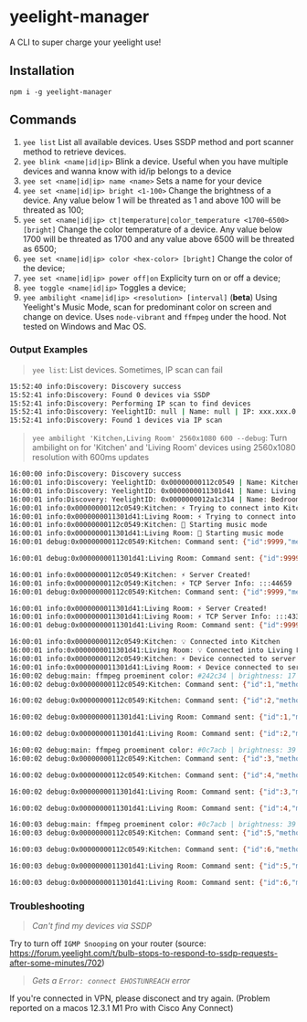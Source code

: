 # yeelight-manager

A CLI to super charge your yeelight use!

## Installation

`npm i -g yeelight-manager`

## Commands


1. `yee list` List all available devices. Uses SSDP method and port scanner method to retrieve devices.
2. `yee blink <name|id|ip>` Blink a device. Useful when you have multiple devices and wanna know with id/ip belongs to a device
3. `yee set <name|id|ip> name <name>` Sets a name for your device
4. `yee set <name|id|ip> bright <1-100>` Change the brightness of a device. Any value below 1 will be threated as 1 and above 100 will be threated as 100;
5. `yee set <name|id|ip> ct|temperature|color_temperature <1700~6500> [bright]` Change the color temperature of a device. Any value below 1700 will be threated as 1700 and any value above 6500 will be threated as 6500;
6. `yee set <name|id|ip> color <hex-color> [bright]` Change the color of the device;
7. `yee set <name|id|ip> power off|on` Explicity turn on or off a device;
8. `yee toggle <name|id|ip>` Toggles a device;
9. `yee ambilight <name|id|ip> <resolution> [interval]` (**beta**) Using Yeelight's Music Mode, scan for predominant color on screen and change on device. Uses `node-vibrant` and `ffmpeg` under the hood. Not tested on Windows and Mac OS.

### Output Examples
> `yee list`: List devices. Sometimes, IP scan can fail
```sh
15:52:40 info:Discovery: Discovery success
15:52:41 info:Discovery: Found 0 devices via SSDP
15:52:41 info:Discovery: Performing IP scan to find devices
15:52:41 info:Discovery: YeelightID: null | Name: null | IP: xxx.xxx.0.191:55443
15:52:41 info:Discovery: Found 1 devices via IP scan
```
> `yee ambilight 'Kitchen,Living Room' 2560x1080 600 --debug`: Turn ambilight on for 'Kitchen' and 'Living Room' devices using 2560x1080 resolution with 600ms updates
```sh
16:00:00 info:Discovery: Discovery success
16:00:01 info:Discovery: YeelightID: 0x00000000112c0549 | Name: Kitchen | IP: xxx.xxx.0.199:55443
16:00:01 info:Discovery: YeelightID: 0x0000000011301d41 | Name: Living Room | IP: xxx.xxx.0.107:55443
16:00:01 info:Discovery: YeelightID: 0x0000000012a1c314 | Name: Bedroom | IP: xxx.xxx.0.191:55443
16:00:01 info:0x00000000112c0549:Kitchen: ⚡ Trying to connect into Kitchen in xxx.xxx.0.199:55443
16:00:01 info:0x0000000011301d41:Living Room: ⚡ Trying to connect into Living Room in xxx.xxx.0.107:55443
16:00:01 info:0x00000000112c0549:Kitchen: 📀 Starting music mode
16:00:01 info:0x0000000011301d41:Living Room: 📀 Starting music mode
16:00:01 debug:0x00000000112c0549:Kitchen: Command sent: {"id":9999,"method":"set_power","params":["on","smooth",300]}

16:00:01 debug:0x0000000011301d41:Living Room: Command sent: {"id":9999,"method":"set_power","params":["on","smooth",300]}

16:00:01 info:0x00000000112c0549:Kitchen: ⚡ Server Created!
16:00:01 info:0x00000000112c0549:Kitchen: ⚡ TCP Server Info: :::44659
16:00:01 debug:0x00000000112c0549:Kitchen: Command sent: {"id":9999,"method":"set_music","params":[1,"xxx.xxx.0.167",44659]}

16:00:01 info:0x0000000011301d41:Living Room: ⚡ Server Created!
16:00:01 info:0x0000000011301d41:Living Room: ⚡ TCP Server Info: :::43379
16:00:01 debug:0x0000000011301d41:Living Room: Command sent: {"id":9999,"method":"set_music","params":[1,"xxx.xxx.0.167",43379]}

16:00:01 info:0x00000000112c0549:Kitchen: 💡 Connected into Kitchen
16:00:01 info:0x0000000011301d41:Living Room: 💡 Connected into Living Room
16:00:01 info:0x00000000112c0549:Kitchen: ⚡ Device connected to server
16:00:01 info:0x0000000011301d41:Living Room: ⚡ Device connected to server
16:00:02 debug:main: ffmpeg proeminent color: #242c34 | brightness: 17
16:00:02 debug:0x00000000112c0549:Kitchen: Command sent: {"id":1,"method":"set_bright","params":[17,"smooth",600]}

16:00:02 debug:0x00000000112c0549:Kitchen: Command sent: {"id":2,"method":"set_rgb","params":[2370612,"smooth",600]}

16:00:02 debug:0x0000000011301d41:Living Room: Command sent: {"id":1,"method":"set_bright","params":[17,"smooth",600]}

16:00:02 debug:0x0000000011301d41:Living Room: Command sent: {"id":2,"method":"set_rgb","params":[2370612,"smooth",600]}

16:00:02 debug:main: ffmpeg proeminent color: #0c7acb | brightness: 39
16:00:02 debug:0x00000000112c0549:Kitchen: Command sent: {"id":3,"method":"set_bright","params":[39,"smooth",600]}

16:00:02 debug:0x00000000112c0549:Kitchen: Command sent: {"id":4,"method":"set_rgb","params":[817867,"smooth",600]}

16:00:02 debug:0x0000000011301d41:Living Room: Command sent: {"id":3,"method":"set_bright","params":[39,"smooth",600]}

16:00:02 debug:0x0000000011301d41:Living Room: Command sent: {"id":4,"method":"set_rgb","params":[817867,"smooth",600]}

16:00:03 debug:main: ffmpeg proeminent color: #0c7acb | brightness: 39
16:00:03 debug:0x00000000112c0549:Kitchen: Command sent: {"id":5,"method":"set_bright","params":[39,"smooth",600]}

16:00:03 debug:0x00000000112c0549:Kitchen: Command sent: {"id":6,"method":"set_rgb","params":[817867,"smooth",600]}

16:00:03 debug:0x0000000011301d41:Living Room: Command sent: {"id":5,"method":"set_bright","params":[39,"smooth",600]}

16:00:03 debug:0x0000000011301d41:Living Room: Command sent: {"id":6,"method":"set_rgb","params":[817867,"smooth",600]}
```

### Troubleshooting

> *Can't find my devices via SSDP*

Try to turn off `IGMP Snooping` on your router (source: https://forum.yeelight.com/t/bulb-stops-to-respond-to-ssdp-requests-after-some-minutes/702)

> *Gets a `Error: connect EHOSTUNREACH` error*

If you're connected in VPN, please disconect and try again. (Problem reported on a macos 12.3.1 M1 Pro with Cisco Any Connect)